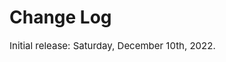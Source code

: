 # Change Log

<p style="font-size: 15px;">
    Initial release: Saturday, December 10th, 2022.
</p>

